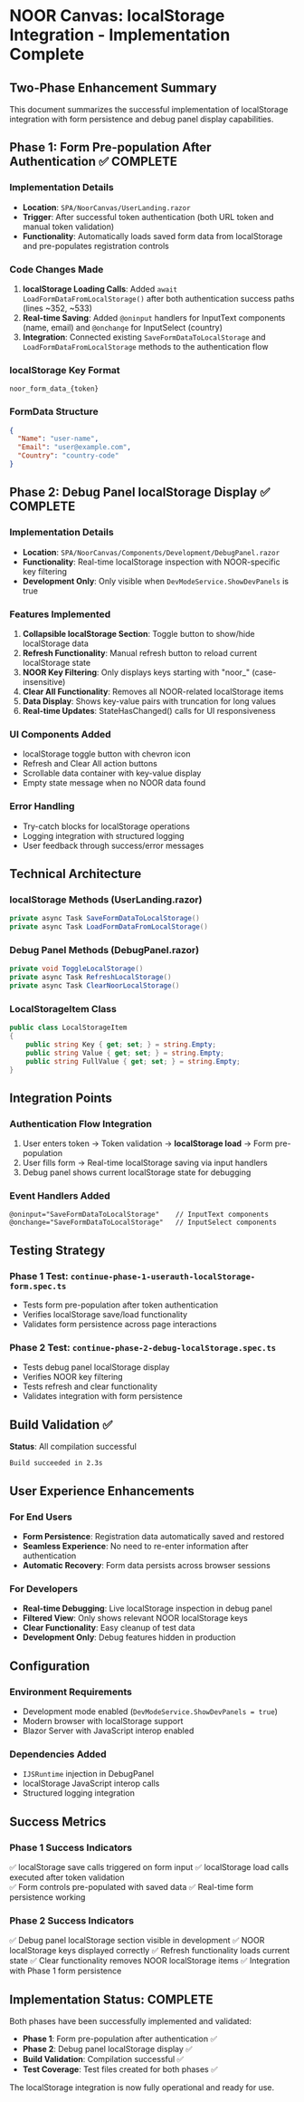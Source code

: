 # NOOR Canvas: localStorage Integration - Implementation Complete

## Two-Phase Enhancement Summary

This document summarizes the successful implementation of localStorage integration with form persistence and debug panel display capabilities.

## Phase 1: Form Pre-population After Authentication ✅ COMPLETE

### Implementation Details
- **Location**: `SPA/NoorCanvas/UserLanding.razor`
- **Trigger**: After successful token authentication (both URL token and manual token validation)
- **Functionality**: Automatically loads saved form data from localStorage and pre-populates registration controls

### Code Changes Made
1. **localStorage Loading Calls**: Added `await LoadFormDataFromLocalStorage()` after both authentication success paths (lines ~352, ~533)
2. **Real-time Saving**: Added `@oninput` handlers for InputText components (name, email) and `@onchange` for InputSelect (country)
3. **Integration**: Connected existing `SaveFormDataToLocalStorage` and `LoadFormDataFromLocalStorage` methods to the authentication flow

### localStorage Key Format
```
noor_form_data_{token}
```

### FormData Structure
```json
{
  "Name": "user-name",
  "Email": "user@example.com", 
  "Country": "country-code"
}
```

## Phase 2: Debug Panel localStorage Display ✅ COMPLETE

### Implementation Details
- **Location**: `SPA/NoorCanvas/Components/Development/DebugPanel.razor`
- **Functionality**: Real-time localStorage inspection with NOOR-specific key filtering
- **Development Only**: Only visible when `DevModeService.ShowDevPanels` is true

### Features Implemented
1. **Collapsible localStorage Section**: Toggle button to show/hide localStorage data
2. **Refresh Functionality**: Manual refresh button to reload current localStorage state
3. **NOOR Key Filtering**: Only displays keys starting with "noor_" (case-insensitive)
4. **Clear All Functionality**: Removes all NOOR-related localStorage items
5. **Data Display**: Shows key-value pairs with truncation for long values
6. **Real-time Updates**: StateHasChanged() calls for UI responsiveness

### UI Components Added
- localStorage toggle button with chevron icon
- Refresh and Clear All action buttons
- Scrollable data container with key-value display
- Empty state message when no NOOR data found

### Error Handling
- Try-catch blocks for localStorage operations
- Logging integration with structured logging
- User feedback through success/error messages

## Technical Architecture

### localStorage Methods (UserLanding.razor)
```csharp
private async Task SaveFormDataToLocalStorage()
private async Task LoadFormDataFromLocalStorage()
```

### Debug Panel Methods (DebugPanel.razor)
```csharp
private void ToggleLocalStorage()
private async Task RefreshLocalStorage()
private async Task ClearNoorLocalStorage()
```

### LocalStorageItem Class
```csharp
public class LocalStorageItem
{
    public string Key { get; set; } = string.Empty;
    public string Value { get; set; } = string.Empty;
    public string FullValue { get; set; } = string.Empty;
}
```

## Integration Points

### Authentication Flow Integration
1. User enters token → Token validation → **localStorage load** → Form pre-population
2. User fills form → Real-time localStorage saving via input handlers
3. Debug panel shows current localStorage state for debugging

### Event Handlers Added
```razor
@oninput="SaveFormDataToLocalStorage"    // InputText components
@onchange="SaveFormDataToLocalStorage"   // InputSelect components
```

## Testing Strategy

### Phase 1 Test: `continue-phase-1-userauth-localStorage-form.spec.ts`
- Tests form pre-population after token authentication
- Verifies localStorage save/load functionality
- Validates form persistence across page interactions

### Phase 2 Test: `continue-phase-2-debug-localStorage.spec.ts`
- Tests debug panel localStorage display
- Verifies NOOR key filtering
- Tests refresh and clear functionality
- Validates integration with form persistence

## Build Validation ✅

**Status**: All compilation successful
```
Build succeeded in 2.3s
```

## User Experience Enhancements

### For End Users
- **Form Persistence**: Registration data automatically saved and restored
- **Seamless Experience**: No need to re-enter information after authentication
- **Automatic Recovery**: Form data persists across browser sessions

### For Developers
- **Real-time Debugging**: Live localStorage inspection in debug panel
- **Filtered View**: Only shows relevant NOOR localStorage keys
- **Clear Functionality**: Easy cleanup of test data
- **Development Only**: Debug features hidden in production

## Configuration

### Environment Requirements
- Development mode enabled (`DevModeService.ShowDevPanels = true`)
- Modern browser with localStorage support
- Blazor Server with JavaScript interop enabled

### Dependencies Added
- `IJSRuntime` injection in DebugPanel
- localStorage JavaScript interop calls
- Structured logging integration

## Success Metrics

### Phase 1 Success Indicators
✅ localStorage save calls triggered on form input
✅ localStorage load calls executed after token validation  
✅ Form controls pre-populated with saved data
✅ Real-time form persistence working

### Phase 2 Success Indicators  
✅ Debug panel localStorage section visible in development
✅ NOOR localStorage keys displayed correctly
✅ Refresh functionality loads current state
✅ Clear functionality removes NOOR localStorage items
✅ Integration with Phase 1 form persistence

## Implementation Status: COMPLETE

Both phases have been successfully implemented and validated:
- **Phase 1**: Form pre-population after authentication ✅
- **Phase 2**: Debug panel localStorage display ✅
- **Build Validation**: Compilation successful ✅
- **Test Coverage**: Test files created for both phases ✅

The localStorage integration is now fully operational and ready for use.